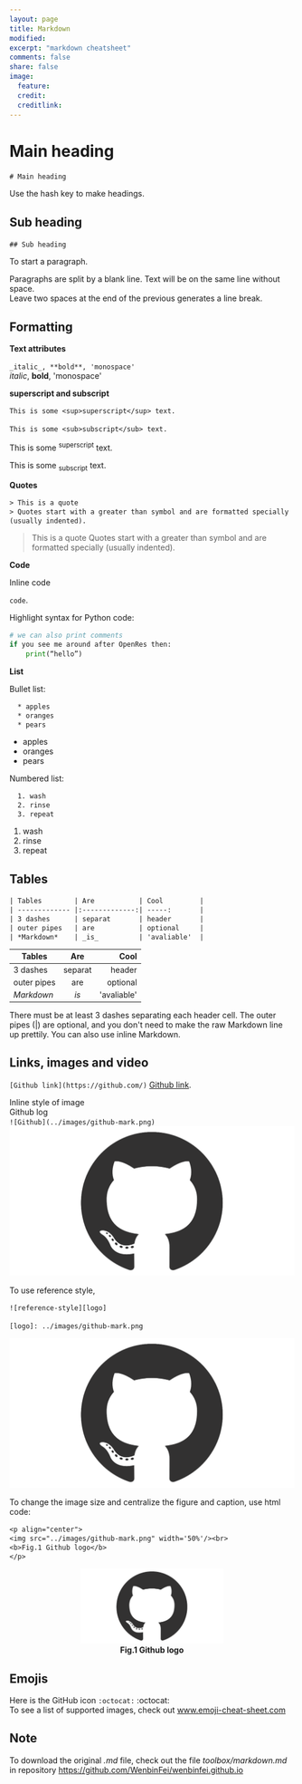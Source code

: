 ```yaml
---
layout: page
title: Markdown
modified: 
excerpt: "markdown cheatsheet"
comments: false
share: false
image:
  feature: 
  credit: 
  creditlink: 
---
```

# Main heading
`# Main heading`

Use the hash key to make headings.
  
## Sub heading
`## Sub heading`

To start a paragraph.

Paragraphs are split by a blank line.
Text will be on the same line without space.  
Leave two spaces at the end of the previous generates a line break.

## Formatting
**Text attributes**

`_italic_, **bold**, 'monospace'`  
_italic_, **bold**, 'monospace'

**superscript and subscript**

```
This is some <sup>superscript</sup> text.

This is some <sub>subscript</sub> text.
```

This is some <sup>superscript</sup> text.

This is some <sub>subscript</sub> text.

**Quotes**

```
> This is a quote
> Quotes start with a greater than symbol and are formatted specially (usually indented).
```

> This is a quote
> Quotes start with a greater than symbol and are formatted specially (usually indented).

**Code**

Inline code  

`code`.

Highlight syntax for Python code:

```python
# we can also print comments
if you see me around after OpenRes then:
	print(“hello”)
```

**List**

Bullet list:  
```  
  * apples
  * oranges
  * pears
  ```

  * apples
  * oranges
  * pears

Numbered list:  
```  
  1. wash
  2. rinse
  3. repeat
  ```

  1. wash
  2. rinse
  3. repeat

## Tables
```
| Tables        | Are           | Cool         |
| ------------- |:-------------:| -----:       |
| 3 dashes      | separat       | header       |
| outer pipes   | are           | optional     |
| *Markdown*    | _is_          | 'avaliable'  |
```

| Tables        | Are           | Cool         |
| ------------- |:-------------:| -----:       |
| 3 dashes      | separat       | header       |
| outer pipes   | are           | optional     |
| *Markdown*    | _is_          | 'avaliable'  |


There must be at least 3 dashes separating each header cell.
The outer pipes (|) are optional, and you don't need to make the 
raw Markdown line up prettily. You can also use inline Markdown.

## Links, images and video
`[Github link](https://github.com/)`
[Github link](https://github.com/).

Inline style of image  
Github log   
`![Github](../images/github-mark.png)`  
![Github](../images/github-mark.png)

To use reference style,  
```
![reference-style][logo]

[logo]: ../images/github-mark.png
```

![reference-style][logo]

[logo]: ../images/github-mark.png

To change the image size and centralize the figure and caption, use html code:  

```
<p align="center"> 
<img src="../images/github-mark.png" width='50%'/><br>
<b>Fig.1 Github logo</b>
</p>
```

<p align="center"> 
<img src="/images/github-mark.png" width='50%'/><br>
<b>Fig.1 Github logo</b>
</p>

<!--
To add video using an image with a link  
This video summarises the concept of the Melbourne Datathon, showing footage from the 2017 edition.
<iframe src="https://player.vimeo.com/video/219267678" width="640" height="360" frameborder="0" webkitallowfullscreen mozallowfullscreen allowfullscreen></iframe>
<p><a href="https://vimeo.com/219267678">Melbourne Datathon 2017</a> by <a href="https://vimeo.com/user11079755">Rachael Imam</a>.
-->

## Emojis
Here is the GitHub icon `:octocat:` :octocat:  
To see a list of supported images, check out www.emoji-cheat-sheet.com

## Note
To download the original _.md_ file, check out the file _toolbox/markdown.md_ in repository https://github.com/WenbinFei/wenbinfei.github.io
